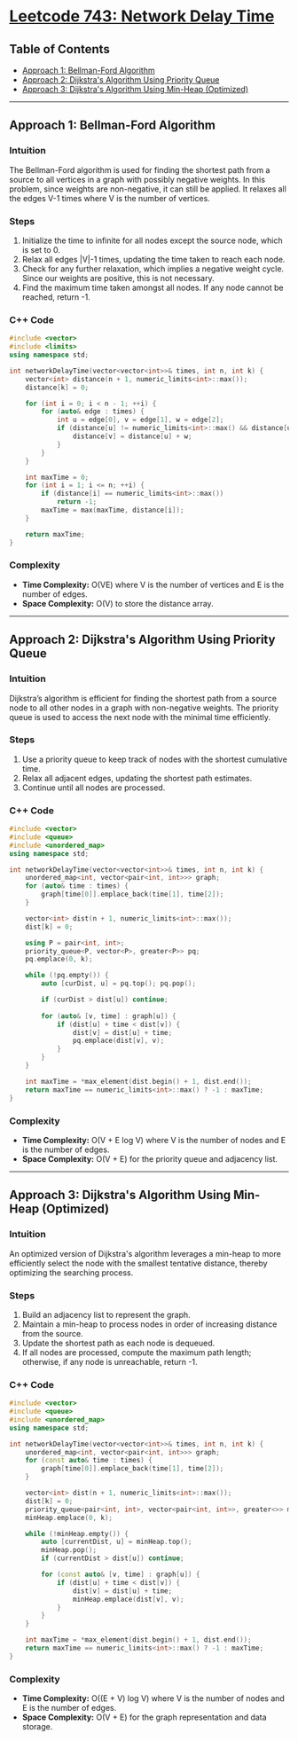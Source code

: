 # [Leetcode 743: Network Delay Time](https://leetcode.com/problems/network-delay-time/)

## Table of Contents
- [Approach 1: Bellman-Ford Algorithm](#approach-1-bellman-ford-algorithm)
- [Approach 2: Dijkstra's Algorithm Using Priority Queue](#approach-2-dijkstras-algorithm-using-priority-queue)
- [Approach 3: Dijkstra's Algorithm Using Min-Heap (Optimized)](#approach-3-dijkstras-algorithm-using-min-heap-optimized)

---

## Approach 1: Bellman-Ford Algorithm

### Intuition
The Bellman-Ford algorithm is used for finding the shortest path from a source to all vertices in a graph with possibly negative weights. In this problem, since weights are non-negative, it can still be applied. It relaxes all the edges V-1 times where V is the number of vertices.

### Steps
1. Initialize the time to infinite for all nodes except the source node, which is set to 0.
2. Relax all edges |V|-1 times, updating the time taken to reach each node.
3. Check for any further relaxation, which implies a negative weight cycle. Since our weights are positive, this is not necessary.
4. Find the maximum time taken amongst all nodes. If any node cannot be reached, return -1.

### C++ Code
```cpp
#include <vector>
#include <limits>
using namespace std;

int networkDelayTime(vector<vector<int>>& times, int n, int k) {
    vector<int> distance(n + 1, numeric_limits<int>::max());
    distance[k] = 0;

    for (int i = 0; i < n - 1; ++i) {
        for (auto& edge : times) {
            int u = edge[0], v = edge[1], w = edge[2];
            if (distance[u] != numeric_limits<int>::max() && distance[u] + w < distance[v]) {
                distance[v] = distance[u] + w;
            }
        }
    }

    int maxTime = 0;
    for (int i = 1; i <= n; ++i) {
        if (distance[i] == numeric_limits<int>::max())
            return -1;
        maxTime = max(maxTime, distance[i]);
    }

    return maxTime;
}
```

### Complexity
- **Time Complexity:** O(VE) where V is the number of vertices and E is the number of edges.
- **Space Complexity:** O(V) to store the distance array.

---

## Approach 2: Dijkstra's Algorithm Using Priority Queue

### Intuition
Dijkstra’s algorithm is efficient for finding the shortest path from a source node to all other nodes in a graph with non-negative weights. The priority queue is used to access the next node with the minimal time efficiently.

### Steps
1. Use a priority queue to keep track of nodes with the shortest cumulative time.
2. Relax all adjacent edges, updating the shortest path estimates.
3. Continue until all nodes are processed. 

### C++ Code
```cpp
#include <vector>
#include <queue>
#include <unordered_map>
using namespace std;

int networkDelayTime(vector<vector<int>>& times, int n, int k) {
    unordered_map<int, vector<pair<int, int>>> graph;
    for (auto& time : times) {
        graph[time[0]].emplace_back(time[1], time[2]);
    }

    vector<int> dist(n + 1, numeric_limits<int>::max());
    dist[k] = 0;

    using P = pair<int, int>;
    priority_queue<P, vector<P>, greater<P>> pq;
    pq.emplace(0, k);

    while (!pq.empty()) {
        auto [curDist, u] = pq.top(); pq.pop();

        if (curDist > dist[u]) continue;
        
        for (auto& [v, time] : graph[u]) {
            if (dist[u] + time < dist[v]) {
                dist[v] = dist[u] + time;
                pq.emplace(dist[v], v);
            }
        }
    }

    int maxTime = *max_element(dist.begin() + 1, dist.end());
    return maxTime == numeric_limits<int>::max() ? -1 : maxTime;
}
```

### Complexity
- **Time Complexity:** O(V + E log V) where V is the number of nodes and E is the number of edges.
- **Space Complexity:** O(V + E) for the priority queue and adjacency list.

---

## Approach 3: Dijkstra's Algorithm Using Min-Heap (Optimized)

### Intuition
An optimized version of Dijkstra's algorithm leverages a min-heap to more efficiently select the node with the smallest tentative distance, thereby optimizing the searching process.

### Steps
1. Build an adjacency list to represent the graph.
2. Maintain a min-heap to process nodes in order of increasing distance from the source.
3. Update the shortest path as each node is dequeued.
4. If all nodes are processed, compute the maximum path length; otherwise, if any node is unreachable, return -1.

### C++ Code
```cpp
#include <vector>
#include <queue>
#include <unordered_map>
using namespace std;

int networkDelayTime(vector<vector<int>>& times, int n, int k) {
    unordered_map<int, vector<pair<int, int>>> graph;
    for (const auto& time : times) {
        graph[time[0]].emplace_back(time[1], time[2]);
    }

    vector<int> dist(n + 1, numeric_limits<int>::max());
    dist[k] = 0;
    priority_queue<pair<int, int>, vector<pair<int, int>>, greater<>> minHeap;
    minHeap.emplace(0, k);

    while (!minHeap.empty()) {
        auto [currentDist, u] = minHeap.top();
        minHeap.pop();
        if (currentDist > dist[u]) continue;

        for (const auto& [v, time] : graph[u]) {
            if (dist[u] + time < dist[v]) {
                dist[v] = dist[u] + time;
                minHeap.emplace(dist[v], v);
            }
        }
    }

    int maxTime = *max_element(dist.begin() + 1, dist.end());
    return maxTime == numeric_limits<int>::max() ? -1 : maxTime;
}
```

### Complexity
- **Time Complexity:** O((E + V) log V) where V is the number of nodes and E is the number of edges.
- **Space Complexity:** O(V + E) for the graph representation and data storage.

